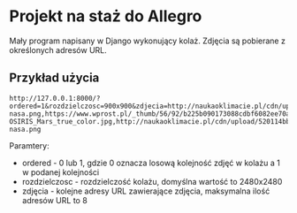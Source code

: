 # Projekt na staż do Allegro
Mały program napisany w Django wykonujący kolaż. Zdjęcia są pobierane z określonych adresów URL.

## Przykład użycia
```
http://127.0.0.1:8000/?ordered=1&rozdzielczosc=900x900&zdjecia=http://naukaoklimacie.pl/cdn/upload/520114bbeaf64_slonce-nasa.png,https://www.wprost.pl/_thumb/56/92/b225b090173088cdbf6082ee70a8.jpeg,https://upload.wikimedia.org/wikipedia/commons/thumb/0/02/OSIRIS_Mars_true_color.jpg/900px-OSIRIS_Mars_true_color.jpg,http://naukaoklimacie.pl/cdn/upload/520114bbeaf64_slonce-nasa.png
```

Paramtery:
* ordered - 0 lub 1, gdzie 0 oznacza losową kolejność zdjęć w kolażu a 1 w podanej kolejności
* rozdzielczosc - rozdzielczość kolażu, domyślna wartość to 2480x2480
* zdjęcia - kolejne adresy URL zawierające zdjęcia, maksymalna ilość adresów URL to 8

